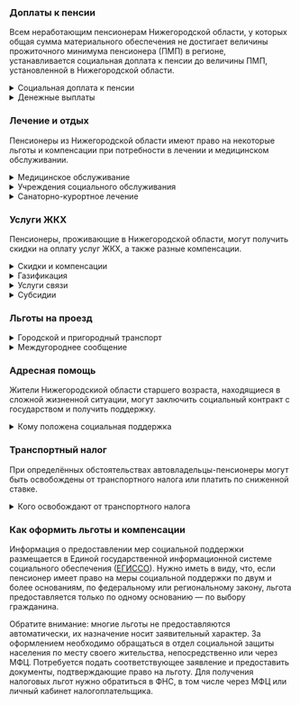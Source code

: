 ﻿### Доплаты к пенсии
Всем неработающим пенсионерам Нижегородской области, у которых общая сумма материального обеспечения не достигает величины прожиточного минимума пенсионера (ПМП) в регионе, устанавливается социальная доплата к пенсии до величины ПМП, установленной в Нижегородской области.
<details>
<summary>Социальная доплата к пенсии</summary>
Социальная доплата к пенсии до величины регионального прожиточного минимума пенсионера назначается автоматически, по данным выплатного дела о размере пенсии.
</details>
<details>
<summary>Денежные выплаты</summary>
Если пенсионер относится к льготной категории, ему полагается ежемесячная денежная выплата (ЕДВ), которая регулярно индексируется.
В [Нижегородской](https://docs.cntd.ru/document/944921693) области к таким категориям относятся ветераны труда и военной службы, труженики тыла, блокадники, узники фашизма, реабилитированные и пострадавшие от репрессий.
</details>

### Лечение и отдых
Пенсионеры из Нижегородской области имеют право на некоторые льготы и компенсации при потребности в лечении и медицинском обслуживании.
<details>
<summary>Медицинское обслуживание</summary>
Медицинскую помощь вне очереди получают труженики тыла, реабилитированные и пострадавшие от репрессий пенсионеры, а также блокадники.
</details>
<details>
<summary>Учреждения социального обслуживания</summary>
Внеочередной приём в дома-интернаты для престарелых и инвалидов, учреждения социального обслуживания предоставляют труженикам тыла, реабилитированным и пострадавшим от репрессий пенсионерам.
</details>
<details>
<summary>Санаторно-курортное лечение</summary>
[Нижегородских](https://docs.cntd.ru/document/944921693) ветеранов труда и военной службы, тружеников тыла и реабилитированных пенсионеров при наличии медицинских показаний обеспечивают льготными путёвками в санатории и пансионаты области. Малообеспеченным нижегородским ветеранам и труженикам тыла также может быть предоставлена льготная путёвка в областные центры социальной реабилитации.

В [Нижегородской](https://docs.cntd.ru/document/944921612) области реабилитированным пенсионерам и блокадникам полагается ежегодная выплата на оздоровление в сумме 500 рублей, а пострадавшим от репрессий — 250 рублей.
</details>

### Услуги ЖКХ
Пенсионеры, проживающие в Нижегородской области, могут получить скидки на оплату услуг ЖКХ, а также разные компенсации. 
<details>
<summary>Скидки и компенсации</summary>
Ветеранам труда и военных действий, реабилитированным и пострадавшим от репрессий пенсионерам, а также труженикам тыла выплачивают компенсацию в размере 50% за оплату жилого помещения, коммунальных услуг и взносов на капремонт. Льгота полагается только ветеранам, среднемесячный доход которых не превышает установленный размер. Компенсацию предоставляют в пределах утверждённых нормативов потребления.

Одинокие неработающие пенсионеры по достижении 70 лет освобождаются от взносов на капремонт на 50%, а с 80-летнего возраста — полностью. Льгота распространяется также на граждан указанного возраста, семья которых состоит из неработающих граждан пенсионного возраста (мужчины — старше 60 лет, женщины — 55) и (или) инвалидов I и II групп.
</details>
<details>
<summary>Газификация</summary>
[Нижегородские](http://www.kan.uszn52.ru/docs/npa_social_service_uszn/ppno_221.pdf) малоимущие пенсионеры получают субсидию на газификацию принадлежащего им жилья в размере 15 000 рублей. Также они могут оформить льготный беспроцентный целевой кредит на газификацию в размере не более 45 000 рублей сроком на пять лет.
</details>
<details>
<summary>Услуги связи</summary>
Реабилитированные и пострадавшие от репрессий граждане в Нижегородской области имеют право на первоочередную установку телефона. Реабилитированным пенсионерам компенсируют расходы на установку телефона. Неработающие пенсионеры старше 75 лет (одинокие или двое совместно проживающие), не относящиеся к льготным категориям, получают ежеквартальную компенсацию за пользование телефоном.
</details>
<details>
<summary>Субсидии</summary>
Пенсионеры могут получить субсидию на оплату услуг ЖКХ, когда на «коммуналку» тратится более 22% совокупного дохода семьи.
</details>

### Льготы на проезд
<details>
<summary>Городской и пригородный транспорт</summary>
В [Нижегородской](https://docs.cntd.ru/document/571704233) области пенсионерам, а также мужчинам старше 60 лет, женщинам — 55 лет с доходом ниже 24 662 рублей полагается компенсация за проезд автомобильным транспортом. Выплачивается фактическая стоимость расходов на пополнение баланса электронных проездных, но не более 500 рублей в месяц.
</details>
<details>
<summary>Междугороднее сообщение</summary>
[Нижегородским](https://docs.cntd.ru/document/944921612) реабилитированным пенсионерам один раз в год компенсируется стоимость поездки по территории России туда и обратно железнодорожным транспортом. При отсутствии железнодорожного сообщения с пунктом назначения возмещается 50% стоимости проезда водным, воздушным или автомобильным транспортом.
</details>

### Адресная помощь
Жители Нижегородскиой области старшего возраста, находящиеся в сложной жизненной ситуации, могут заключить социальный контракт с государством и получить поддержку.
<details>
<summary>Кому положена социальная поддержка</summary>
Пенсионерам, оказавшимся в трудной жизненной ситуации по не зависящим от них причинам или в связи со стихийным бедствием, экстремальной ситуацией, оказывается адресная помощь. Она предоставляется путём выплаты пособий либо в натуральной форме (обеспечение одеждой, обувью, лекарствами, организация лечения и ухода, проведение ремонта жилья или установка приборов учёта и пр.). С нуждающимися пенсионерами может быть заключён социальный контракт.
</details>

### Транспортный налог
При определённых обстоятельствах автовладельцы-пенсионеры могут быть освобождены от транспортного налога или платить по сниженной ставке. 
<details>
<summary>Кого освобождают от транспортного налога</summary>
В [Нижегородской](https://www.nalog.gov.ru/rn77/service/tax/) области пенсионеры и мужчины старше 60 лет, а женщины — 55 лет, инвалиды и граждане, подвергшиеся радиации, уплачивают налог в размере 50%. Льгота распространяется на легковой автомобиль и мотоцикл (мотороллер) мощностью до 150 л. с., моторною лодку — до 30 л. с. Участники ВОВ, инвалиды боевых действий и ВОВ не уплачивают налог, если им принадлежит легковой автомобиль с двигателем мощностью до 150 л. с., мотоцикл — до 36 л. с.
</details>

### Как оформить льготы и компенсации 
Информация о предоставлении мер социальной поддержки размещается в Единой государственной информационной системе социального обеспечения ([ЕГИССО](http://egisso.ru/site/client/#/)). Нужно иметь в виду, что, если пенсионер имеет право на меры социальной поддержки по двум и более основаниям, по федеральному или региональному закону, льгота предоставляется только по одному основанию — по выбору гражданина.

Обратите внимание: многие льготы не предоставляются автоматически, их назначение носит заявительный характер. За оформлением необходимо обращаться в отдел социальной защиты населения по месту своего жительства, непосредственно или через МФЦ. Потребуется подать соответствующее заявление и предоставить документы, подтверждающие право на льготу. Для получения налоговых льгот нужно обратиться в ФНС, в том числе через МФЦ или личный кабинет налогоплательщика.













